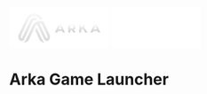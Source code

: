 <div style="display:flex">
  <img src=".erb/img/arkabanner.png" width="180" style="margin-right:3px;" />
  <img src=".erb/img/gamelauncher.png" width="160" />
</div>

# Arka Game Launcher

